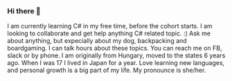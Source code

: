 ### Hi there 👋

<!--
**alizg005/alizg005** is a ✨ _special_ ✨ repository because its `README.md` (this file) appears on your GitHub profile.

Here are some ideas to get you started:

- 🔭 I’m currently working on ...
- 🌱 I’m currently learning ...
- 👯 I’m looking to collaborate on ...
- 🤔 I’m looking for help with ...
- 💬 Ask me about ...
- 📫 How to reach me: ...
- 😄 Pronouns: ...
- ⚡ Fun fact: ...
-->

I am currently learning C# in my free time, before the cohort starts. I am looking to collaborate and get help anything C# related topic. :) Ask me about anything, but expecially about my dog, backpacking and boardgaming. I can talk hours about these topics. You can reach me on FB, slack or by phone. 
I am originally from Hungary, moved to the states 6 years ago. When I was 17 I lived in Japan for a year. Love learning new languages, and personal growth is a big part of my life. 
My pronounce is she/her.  
